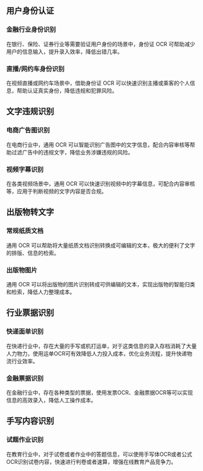## 用户身份认证
### 金融行业身份识别
在银行、保险、证券行业等需要验证用户身份的场景中，身份证 OCR 可帮助减少用户的信息输入，提升录入效率，降低出错几率。

### 直播/网约车身份识别
在视频直播或网约车场景中，借助身份证 OCR 可以快速识别主播或乘客的个人信息，帮助认证真实身份，降低违规和犯罪风险。

## 文字违规识别
### 电商广告图识别
在电商行业中，通用 OCR 可以智能识别广告图中的文字信息，配合内容审核等帮助过滤广告中的违规文字，降低业务涉嫌违规的风险。

### 视频字幕识别
在各类视频场景中，通用 OCR 可以快速识别视频中的字幕信息，可配合内容审核等，应用于判断视频的文字内容是否合规。

## 出版物转文字
### 常规纸质文档 
通用 OCR 可以帮助将大量纸质文档识别转换成可编辑的文本，极大的便利了文字的排版、信息的检索。

### 出版物图片
通用 OCR 可以将出版物的图片识别转成可供编辑的文本，实现出版物的智能归类和检索，降低人力整理成本。

## 行业票据识别
### 快递面单识别
在快递行业中，存在大量的手写或机打运单，对于这类信息的录入存档消耗了大量人力物力，使用运单OCR可有效降低人力投入成本，优化业务流程，提升快递物流行业效率。

### 金融票据识别
在金融行业中，存在各种类型的票据，使用发票OCR、金融票据OCR等可以实现信息的高效录入，降低人工操作成本。

## 手写内容识别
### 试题作业识别
在教育行业中，对于试卷或者作业中的答题信息，可以使用手写体OCR或者公式OCR识别试卷内容，快速进行判卷或者速算，增强在线教育产品竞争力。
